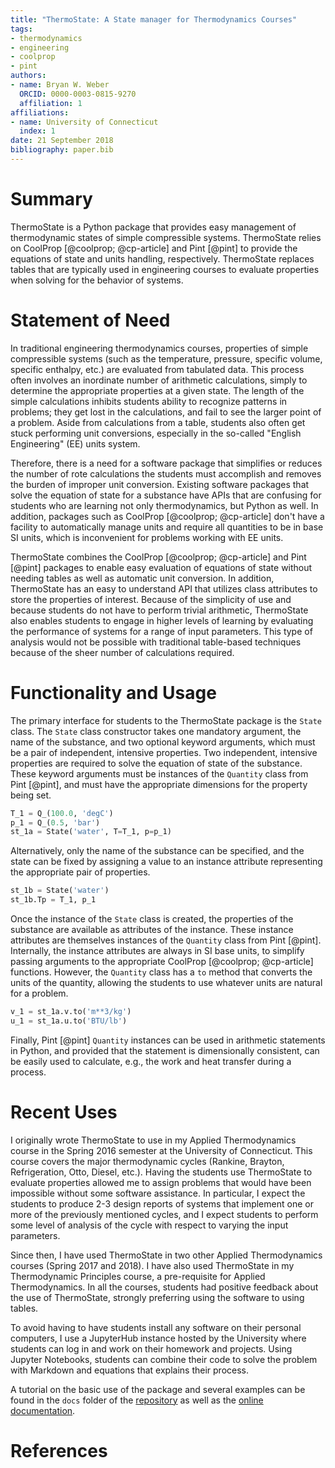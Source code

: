 ```yaml
---
title: "ThermoState: A State manager for Thermodynamics Courses"
tags:
- thermodynamics
- engineering
- coolprop
- pint
authors:
- name: Bryan W. Weber
  ORCID: 0000-0003-0815-9270
  affiliation: 1
affiliations:
- name: University of Connecticut
  index: 1
date: 21 September 2018
bibliography: paper.bib
---
```


# Summary

ThermoState is a Python package that provides easy management of thermodynamic states of simple
compressible systems. ThermoState relies on CoolProp [@coolprop; @cp-article] and Pint [@pint] to
provide the equations of state and units handling, respectively. ThermoState replaces tables that
are typically used in engineering courses to evaluate properties when solving for the behavior of
systems.

# Statement of Need

In traditional engineering thermodynamics courses, properties of simple compressible systems (such
as the temperature, pressure, specific volume, specific enthalpy, etc.) are evaluated from tabulated
data. This process often involves an inordinate number of arithmetic calculations, simply to
determine the appropriate properties at a given state. The length of the simple calculations
inhibits students ability to recognize patterns in problems; they get lost in the calculations, and
fail to see the larger point of a problem. Aside from calculations from a table, students also often
get stuck performing unit conversions, especially in the so-called "English Engineering" (EE) units
system.

Therefore, there is a need for a software package that simplifies or reduces the number of rote
calculations the students must accomplish and removes the burden of improper unit conversion.
Existing software packages that solve the equation of state for a substance have APIs that are
confusing for students who are learning not only thermodynamics, but Python as well. In addition,
packages such as CoolProp [@coolprop; @cp-article] don't have a facility to automatically manage
units and require all quantities to be in base SI units, which is inconvenient for problems working
with EE units.

ThermoState combines the CoolProp [@coolprop; @cp-article] and Pint [@pint] packages to enable easy
evaluation of equations of state without needing tables as well as automatic unit conversion. In
addition, ThermoState has an easy to understand API that utilizes class attributes to store the
properties of interest. Because of the simplicity of use and because students do not have to perform
trivial arithmetic, ThermoState also enables students to engage in higher levels of learning by
evaluating the performance of systems for a range of input parameters. This type of analysis would
not be possible with traditional table-based techniques because of the sheer number of calculations
required.

# Functionality and Usage

The primary interface for students to the ThermoState package is the `State` class. The `State`
class constructor takes one mandatory argument, the name of the substance, and two optional keyword
arguments, which must be a pair of independent, intensive properties. Two independent, intensive
properties are required to solve the equation of state of the substance. These keyword arguments
must be instances of the `Quantity` class from Pint [@pint], and must have the appropriate
dimensions for the property being set.

```python
T_1 = Q_(100.0, 'degC')
p_1 = Q_(0.5, 'bar')
st_1a = State('water', T=T_1, p=p_1)
```

Alternatively, only the name of the substance can be specified, and the state can be fixed by
assigning a value to an instance attribute representing the appropriate pair of properties.

```python
st_1b = State('water')
st_1b.Tp = T_1, p_1
```

Once the instance of the `State` class is created, the properties of the substance are available as
attributes of the instance. These instance attributes are themselves instances of the `Quantity`
class from Pint [@pint]. Internally, the instance attributes are always in SI base units, to
simplify passing arguments to the appropriate CoolProp [@coolprop; @cp-article] functions. However,
the `Quantity` class has a `to` method that converts the units of the quantity, allowing the
students to use whatever units are natural for a problem.

```python
v_1 = st_1a.v.to('m**3/kg')
u_1 = st_1a.u.to('BTU/lb')
```

Finally, Pint [@pint] `Quantity` instances can be used in arithmetic statements in Python, and
provided that the statement is dimensionally consistent, can be easily used to calculate, e.g., the
work and heat transfer during a process.

# Recent Uses

I originally wrote ThermoState to use in my Applied Thermodynamics course in the Spring 2016
semester at the University of Connecticut. This course covers the major thermodynamic cycles
(Rankine, Brayton, Refrigeration, Otto, Diesel, etc.). Having the students use ThermoState to
evaluate properties allowed me to assign problems that would have been impossible without some
software assistance. In particular, I expect the students to produce 2-3 design reports of systems
that implement one or more of the previously mentioned cycles, and I expect students to perform some
level of analysis of the cycle with respect to varying the input parameters.

Since then, I have used ThermoState in two other Applied Thermodynamics courses (Spring 2017 and
2018). I have also used ThermoState in my Thermodynamic Principles course, a pre-requisite for
Applied Thermodynamics. In all the courses, students had positive feedback about the use of
ThermoState, strongly preferring using the software to using tables.

To avoid having to have students install any software on their personal computers, I use a
JupyterHub instance hosted by the University where students can log in and work on their homework
and projects. Using Jupyter Notebooks, students can combine their code to solve the problem with
Markdown and equations that explains their process.

A tutorial on the basic use of the package and several examples can be found in the `docs` folder
of the [repository](https://github.com/bryanwweber/thermostate) as well as the
[online documentation](https://bryanwweber.github.io/thermostate).

# References
